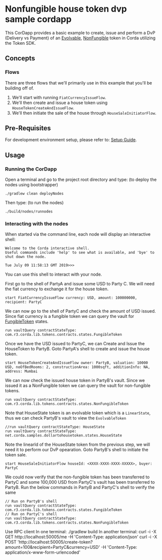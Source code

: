 # Nonfungible house token dvp sample cordapp 

This CorDapp provides a basic example to create, issue and perform a DvP (Delivery vs Payment) of an [Evolvable](https://training.corda.net/libraries/tokens-sdk/#evolvabletokentype), [NonFungible](https://training.corda.net/libraries/tokens-sdk/#nonfungibletoken) token in 
Corda utilizing the Token SDK.


## Concepts


### Flows

There are three flows that we'll primarily use in this example that you'll be building off of.

1. We'll start with running `FiatCurrencyIssueFlow`.
2. We'll then create and issue a house token using `HouseTokenCreateAndIssueFlow`.
3. We'll then initiate the sale of the house through `HouseSaleInitiatorFlow`.



## Pre-Requisites
For development environment setup, please refer to: [Setup Guide](https://docs.corda.net/getting-set-up.html).


## Usage
### Running the CorDapp

Open a terminal and go to the project root directory and type: (to deploy the nodes using bootstrapper)
```
./gradlew clean deployNodes
```
Then type: (to run the nodes)
```
./build/nodes/runnodes
```

### Interacting with the nodes

When started via the command line, each node will display an interactive shell:

    Welcome to the Corda interactive shell.
    Useful commands include 'help' to see what is available, and 'bye' to shut down the node.

    Tue July 09 11:58:13 GMT 2019>>>

You can use this shell to interact with your node.

First go to the shell of PartyA and issue some USD to Party C. We will need the fiat currency to exchange it for the house token.

    start FiatCurrencyIssueFlow currency: USD, amount: 100000000, recipient: PartyC

We can now go to the shell of PartyC and check the amount of USD issued. Since fiat currency is a fungible token we can query the vault for [FungibleToken](https://training.corda.net/libraries/tokens-sdk/#fungibletoken) states.

    run vaultQuery contractStateType: com.r3.corda.lib.tokens.contracts.states.FungibleToken

Once we have the USD issued to PartyC, we can Create and Issue the HouseToken to PartyB. Goto PartyA's shell to create and issue the house token.

    start HouseTokenCreateAndIssueFlow owner: PartyB, valuation: 10000 USD, noOfBedRooms: 2, constructionArea: 1000sqft, additionInfo: NA, address: Mumbai

We can now check the issued house token in PartyB's vault. Since we issued it as a NonFungible token we can query the vault for non-fungible tokens.

    run vaultQuery contractStateType: com.r3.corda.lib.tokens.contracts.states.NonFungibleToken

Note that HouseState token is an evolvable token which is a `LinearState`, thus we can check PartyB's vault to view the `EvolvableToken`

    //run vaultQuery contractStateType: HouseState
    run vaultQuery contractStateType: net.corda.samples.dollartohousetoken.states.HouseState

Note the linearId of the HouseState token from the previous step, we will need it to perform our DvP opearation. Goto PartyB's shell to initiate the token sale.

    start HouseSaleInitiatorFlow houseId: <XXXX-XXXX-XXXX-XXXXX>, buyer: PartyC

We could now verify that the non-fungible token has been transferred to PartyC and some 100,000 USD from PartyC's vault has been transferred to PartyB. Run the below commands in PartyB and PartyC's shell to verify the same

    // Run on PartyB's shell
    run vaultQuery contractStateType: com.r3.corda.lib.tokens.contracts.states.FungibleToken
    // Run on PartyC's shell
    run vaultQuery contractStateType: com.r3.corda.lib.tokens.contracts.states.NonFungibleToken


Use RPC client
In one terminal:
./gradlew build
In another terminal:
curl -i -X GET http://localhost:50005/me -H 'Content-Type: application/json'
curl -i -X POST 'http://localhost:50005/create-token?amount=100&recipient=PartyC&currency=USD' -H 'Content-Type: application/x-www-form-urlencoded'